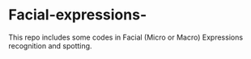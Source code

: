 # Facial-expressions-
This repo includes some codes in Facial (Micro or Macro) Expressions recognition and spotting.
